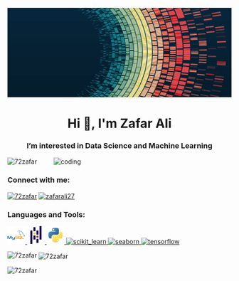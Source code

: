 ![logo](https://github.com/72Zafar/72Zafar/blob/main/peakpx.jpg)
<h1 align="center">Hi 👋, I'm Zafar Ali</h1>
<h3 align="center">I’m interested in Data Science and Machine Learning</h3>

<img align="right" alt="coding" width="400" src="https://user-images.githubusercontent.com/55389276/140866485-8fb1c876-9a8f-4d6a-98dc-08c4981eaf70.gif">

<p align="left"> <img src="https://komarev.com/ghpvc/?username=72zafar&label=Profile%20views&color=0e75b6&style=flat" alt="72zafar" /> </p>

<h3 align="left">Connect with me:</h3>
<p align="left">
<a href="https://linkedin.com/in/72zafar" target="blank"><img align="center" src="https://raw.githubusercontent.com/rahuldkjain/github-profile-readme-generator/master/src/images/icons/Social/linked-in-alt.svg" alt="72zafar" height="30" width="40" /></a>
<a href="https://kaggle.com/zafarali27" target="blank"><img align="center" src="https://raw.githubusercontent.com/rahuldkjain/github-profile-readme-generator/master/src/images/icons/Social/kaggle.svg" alt="zafarali27" height="30" width="40" /></a>
</p>

<h3 align="left">Languages and Tools:</h3>
<p align="left"> <a href="https://www.mysql.com/" target="_blank" rel="noreferrer"> <img src="https://raw.githubusercontent.com/devicons/devicon/master/icons/mysql/mysql-original-wordmark.svg" alt="mysql" width="40" height="40"/> </a> <a href="https://pandas.pydata.org/" target="_blank" rel="noreferrer"> <img src="https://raw.githubusercontent.com/devicons/devicon/2ae2a900d2f041da66e950e4d48052658d850630/icons/pandas/pandas-original.svg" alt="pandas" width="40" height="40"/> </a> <a href="https://www.python.org" target="_blank" rel="noreferrer"> <img src="https://raw.githubusercontent.com/devicons/devicon/master/icons/python/python-original.svg" alt="python" width="40" height="40"/> </a> <a href="https://scikit-learn.org/" target="_blank" rel="noreferrer"> <img src="https://upload.wikimedia.org/wikipedia/commons/0/05/Scikit_learn_logo_small.svg" alt="scikit_learn" width="40" height="40"/> </a> <a href="https://seaborn.pydata.org/" target="_blank" rel="noreferrer"> <img src="https://seaborn.pydata.org/_images/logo-mark-lightbg.svg" alt="seaborn" width="40" height="40"/> </a> <a href="https://www.tensorflow.org" target="_blank" rel="noreferrer"> <img src="https://www.vectorlogo.zone/logos/tensorflow/tensorflow-icon.svg" alt="tensorflow" width="40" height="40"/> </a> </p>

<p><img align="left" src="https://github-readme-stats.vercel.app/api/top-langs?username=72zafar&show_icons=true&locale=en&layout=compact" alt="72zafar" /></p>

<p>&nbsp;<img align="center" src="https://github-readme-stats.vercel.app/api?username=72zafar&show_icons=true&locale=en" alt="72zafar" /></p>

<p><img align="center" src="https://github-readme-streak-stats.herokuapp.com/?user=72zafar&" alt="72zafar" /></p>
